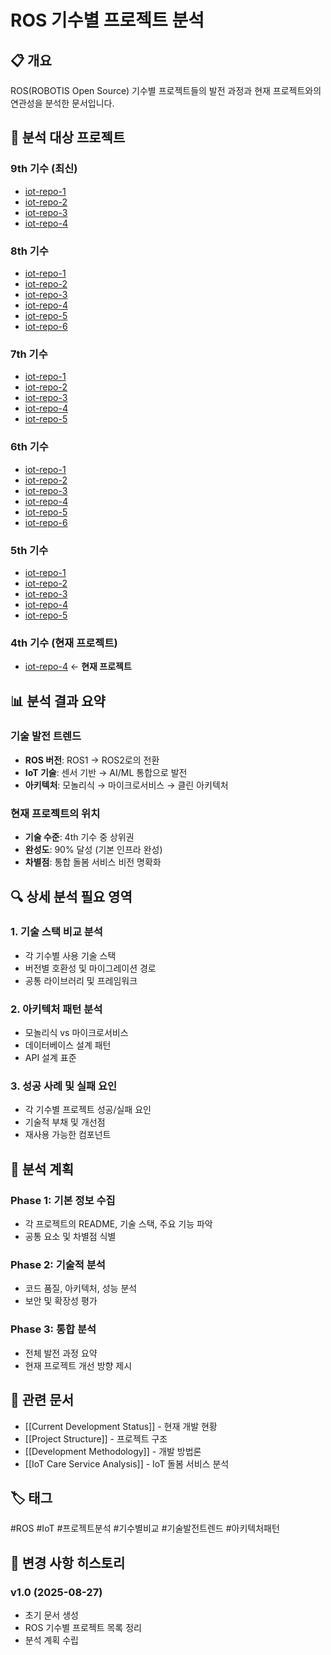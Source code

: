 # ROS 기수별 프로젝트 분석

## 📋 개요

ROS(ROBOTIS Open Source) 기수별 프로젝트들의 발전 과정과 현재 프로젝트와의 연관성을 분석한 문서입니다.

## 🔗 분석 대상 프로젝트

### **9th 기수 (최신)**
- [iot-repo-1](https://github.com/addinedu-ros-9th/iot-repo-1)
- [iot-repo-2](https://github.com/addinedu-ros-9th/iot-repo-2)
- [iot-repo-3](https://github.com/addinedu-ros-9th/iot-repo-3)
- [iot-repo-4](https://github.com/addinedu-ros-9th/iot-repo-4)

### **8th 기수**
- [iot-repo-1](https://github.com/addinedu-ros-8th/iot-repo-1)
- [iot-repo-2](https://github.com/addinedu-ros-8th/iot-repo-2)
- [iot-repo-3](https://github.com/addinedu-ros-8th/iot-repo-3)
- [iot-repo-4](https://github.com/addinedu-ros-8th/iot-repo-4)
- [iot-repo-5](https://github.com/addinedu-ros-8th/iot-repo-5)
- [iot-repo-6](https://github.com/addinedu-ros-8th/iot-repo-6)

### **7th 기수**
- [iot-repo-1](https://github.com/addinedu-ros-7th/iot-repo-1)
- [iot-repo-2](https://github.com/addinedu-ros-7th/iot-repo-2)
- [iot-repo-3](https://github.com/addinedu-ros-7th/iot-repo-3)
- [iot-repo-4](https://github.com/addinedu-ros-7th/iot-repo-4)
- [iot-repo-5](https://github.com/addinedu-ros-7th/iot-repo-5)

### **6th 기수**
- [iot-repo-1](https://github.com/addinedu-ros-6th/iot-repo-1)
- [iot-repo-2](https://github.com/addinedu-ros-6th/iot-repo-2)
- [iot-repo-3](https://github.com/addinedu-ros-6th/iot-repo-3)
- [iot-repo-4](https://github.com/addinedu-ros-6th/iot-repo-4)
- [iot-repo-5](https://github.com/addinedu-ros-6th/iot-repo-5)
- [iot-repo-6](https://github.com/addinedu-ros-6th/iot-repo-6)

### **5th 기수**
- [iot-repo-1](https://github.com/addinedu-ros-5th/iot-repo-1)
- [iot-repo-2](https://github.com/addinedu-ros-5th/iot-repo-2)
- [iot-repo-3](https://github.com/addinedu-ros-5th/iot-repo-3)
- [iot-repo-4](https://github.com/addinedu-ros-5th/iot-repo-4)
- [iot-repo-5](https://github.com/addinedu-ros-5th/iot-repo-5)

### **4th 기수 (현재 프로젝트)**
- [iot-repo-4](https://github.com/addinedu-ros-4th/iot-repo-4) ← **현재 프로젝트**

## 📊 분석 결과 요약

### **기술 발전 트렌드**
- **ROS 버전**: ROS1 → ROS2로의 전환
- **IoT 기술**: 센서 기반 → AI/ML 통합으로 발전
- **아키텍처**: 모놀리식 → 마이크로서비스 → 클린 아키텍처

### **현재 프로젝트의 위치**
- **기술 수준**: 4th 기수 중 상위권
- **완성도**: 90% 달성 (기본 인프라 완성)
- **차별점**: 통합 돌봄 서비스 비전 명확화

## 🔍 상세 분석 필요 영역

### **1. 기술 스택 비교 분석**
- 각 기수별 사용 기술 스택
- 버전별 호환성 및 마이그레이션 경로
- 공통 라이브러리 및 프레임워크

### **2. 아키텍처 패턴 분석**
- 모놀리식 vs 마이크로서비스
- 데이터베이스 설계 패턴
- API 설계 표준

### **3. 성공 사례 및 실패 요인**
- 각 기수별 프로젝트 성공/실패 요인
- 기술적 부채 및 개선점
- 재사용 가능한 컴포넌트

## 📝 분석 계획

### **Phase 1: 기본 정보 수집**
- 각 프로젝트의 README, 기술 스택, 주요 기능 파악
- 공통 요소 및 차별점 식별

### **Phase 2: 기술적 분석**
- 코드 품질, 아키텍처, 성능 분석
- 보안 및 확장성 평가

### **Phase 3: 통합 분석**
- 전체 발전 과정 요약
- 현재 프로젝트 개선 방향 제시

## 🔗 관련 문서

- [[Current Development Status]] - 현재 개발 현황
- [[Project Structure]] - 프로젝트 구조
- [[Development Methodology]] - 개발 방법론
- [[IoT Care Service Analysis]] - IoT 돌봄 서비스 분석

## 🏷️ 태그

#ROS #IoT #프로젝트분석 #기수별비교 #기술발전트렌드 #아키텍처패턴

## 📅 변경 사항 히스토리

### **v1.0 (2025-08-27)**
- 초기 문서 생성
- ROS 기수별 프로젝트 목록 정리
- 분석 계획 수립
